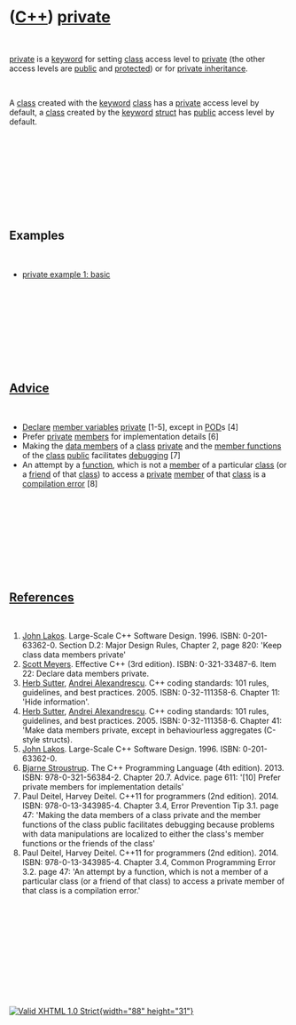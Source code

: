 



 

 

 

 

 

([C++](Cpp.htm)) [private](CppPrivate.htm)
==========================================

 

[private](CppPrivate.htm) is a [keyword](CppKeyword.htm) for setting
[class](CppClass.htm) access level to [private](CppPrivate.htm) (the
other access levels are [public](CppPublic.htm) and
[protected](CppProtected.htm)) or for [private
inheritance](CppPrivateInheritance.htm).

 

A [class](CppClass.htm) created with the [keyword](CppKeyword.htm)
[class](CppClass.htm) has a [private](CppPrivate.htm) access level by
default, a [class](CppClass.htm) created by the
[keyword](CppKeyword.htm) [struct](CppStruct.htm) has
[public](CppPublic.htm) access level by default.

 

 

 

 

 

Examples
--------

 

-   [private example 1: basic](CppPrivateExample1.htm)

 

 

 

 

 

[Advice](CppAdvice.htm)
-----------------------

 

-   [Declare](CppDeclaration.htm) [member
    variables](CppMemberVariable.htm) [private](CppPrivate.htm) \[1-5\],
    except in [POD](CppPod.htm)s \[4\]
-   Prefer [private](CppPrivate.htm) [members](CppMember.htm) for
    implementation details \[6\]
-   Making the [data members](CppDataMember.htm) of a
    [class](CppClass.htm) [private](CppPrivate.htm) and the [member
    functions](CppMemberFunction.htm) of the [class](CppClass.htm)
    [public](CppPublic.htm) facilitates [debugging](CppDebug.htm) \[7\]
-   An attempt by a [function](CppFunction.htm), which is not a
    [member](CppMemberFunction.htm) of a particular
    [class](CppClass.htm) (or a [friend](CppFriend.htm) of that
    [class](CppClass.htm)) to access a [private](CppPrivate.htm)
    [member](CppDataMember.htm) of that [class](CppClass.htm) is a
    [compilation error](CppCompileError.htm) \[8\]

 

 

 

 

 

[References](CppReferences.htm)
-------------------------------

 

1.  [John Lakos](CppJohnLakos.htm). Large-Scale C++ Software Design.
    1996. ISBN: 0-201-63362-0. Section D.2: Major Design Rules, Chapter
    2, page 820: 'Keep class data members private'
2.  [Scott Meyers](CppScottMeyers.htm). Effective C++ (3rd edition).
    ISBN: 0-321-33487-6. Item 22: Declare data members private.
3.  [Herb Sutter](CppHerbSutter.htm), [Andrei
    Alexandrescu](CppAndreiAlexandrescu.htm). C++ coding standards: 101
    rules, guidelines, and best practices. 2005. ISBN: 0-32-111358-6.
    Chapter 11: 'Hide information'.
4.  [Herb Sutter](CppHerbSutter.htm), [Andrei
    Alexandrescu](CppAndreiAlexandrescu.htm). C++ coding standards: 101
    rules, guidelines, and best practices. 2005. ISBN: 0-32-111358-6.
    Chapter 41: 'Make data members private, except in behaviourless
    aggregates (C-style structs).
5.  [John Lakos](CppJohnLakos.htm). Large-Scale C++ Software Design.
    1996. ISBN: 0-201-63362-0.
6.  [Bjarne Stroustrup](CppBjarneStroustrup.htm). The C++ Programming
    Language (4th edition). 2013. ISBN: 978-0-321-56384-2. Chapter 20.7.
    Advice. page 611: '\[10\] Prefer private members for implementation
    details'
7.  Paul Deitel, Harvey Deitel. C++11 for programmers (2nd edition).
    2014. ISBN: 978-0-13-343985-4. Chapter 3.4, Error Prevention
    Tip 3.1. page 47: 'Making the data members of a class private and
    the member functions of the class public facilitates debugging
    because problems with data manipulations are localized to either the
    class's member functions or the friends of the class'
8.  Paul Deitel, Harvey Deitel. C++11 for programmers (2nd edition).
    2014. ISBN: 978-0-13-343985-4. Chapter 3.4, Common Programming
    Error 3.2. page 47: 'An attempt by a function, which is not a member
    of a particular class (or a friend of that class) to access a
    private member of that class is a compilation error.'

 

 

 

 

 





 

[![Valid XHTML 1.0 Strict](valid-xhtml10.png){width="88"
height="31"}](http://validator.w3.org/check?uri=referer)
